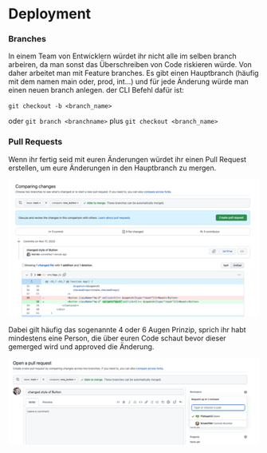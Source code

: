 # Deployment

### Branches
In einem Team von Entwicklern würdet ihr nicht alle im selben branch arbeiren, da man sonst das Überschreiben von Code riskieren würde. Von daher arbeitet man mit Feature branches.
Es gibt einen Hauptbranch (häufig mit dem namen main oder, prod, int...) und für jede Änderung würde man einen neuen branch anlegen. der CLI Befehl dafür ist:

`git checkout -b <branch_name>` 

oder `git branch <branchname>` plus `git checkout <branch_name>`

### Pull Requests
Wenn ihr fertig seid mit euren Änderungen würdet ihr einen Pull Request erstellen, um eure Änderungen in den Hauptbranch zu mergen. 

<img src="./pull_request.png"/>

Dabei gilt häufig das sogenannte 4 oder 6 Augen Prinzip, sprich ihr habt mindestens eine Person, die über euren Code schaut bevor dieser gemerged wird und approved die Änderung.

<img src="./reviewer.png"/>
